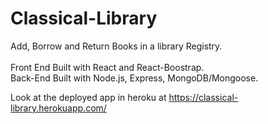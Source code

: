 # Classical-Library

Add, Borrow and Return Books in a library Registry.<br>
<br>
Front End Built with React and React-Boostrap.<br>
Back-End Built with Node.js, Express, MongoDB/Mongoose.<br>

Look at the deployed app in heroku at <link>https://classical-library.herokuapp.com/</link>
